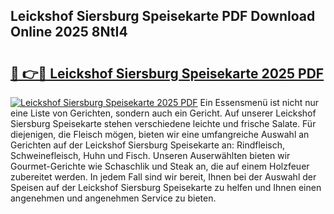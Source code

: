 ## Leickshof Siersburg Speisekarte PDF Download Online 2025 8NtI4

# <h2><a href="http://gc7wdv.nevu.top/?p=Leickshof+Siersburg+Speisekarte">🔗 👉🔴 Leickshof Siersburg Speisekarte 2025 PDF</a></h2>

[![Leickshof Siersburg Speisekarte 2025 PDF](https://i.imgur.com/dBaPXMq.png)](http://gc7wdv.nevu.top/?p=Leickshof+Siersburg+Speisekarte)
Ein Essensmenü ist nicht nur eine Liste von Gerichten, sondern auch ein Gericht. Auf unserer Leickshof Siersburg Speisekarte stehen verschiedene leichte und frische Salate. Für diejenigen, die Fleisch mögen, bieten wir eine umfangreiche Auswahl an Gerichten auf der Leickshof Siersburg Speisekarte an: Rindfleisch, Schweinefleisch, Huhn und Fisch. Unseren Auserwählten bieten wir Gourmet-Gerichte wie Schaschlik und Steak an, die auf einem Holzfeuer zubereitet werden. In jedem Fall sind wir bereit, Ihnen bei der Auswahl der Speisen auf der Leickshof Siersburg Speisekarte zu helfen und Ihnen einen angenehmen und angenehmen Service zu bieten.
